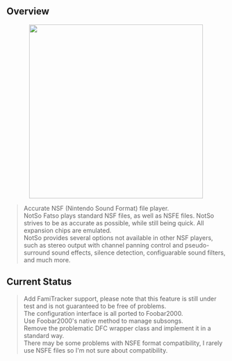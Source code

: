 ## Overview

<div align=center><img src="https://github.com/Etercyber/foo_input_notsofatso/blob/master/res/logo.png" width="400px"/></div>

> Accurate NSF (Nintendo Sound Format) file player.<br>
> NotSo Fatso plays standard NSF files, as well as NSFE files. NotSo strives to be as accurate as possible, while still being quick. All expansion chips are emulated.<br>
> NotSo provides several options not available in other NSF players, such as stereo output with channel panning control and pseudo-surround sound effects, silence detection, configuarable sound filters, and much more.<br>

## Current Status
> Add FamiTracker support, please note that this feature is still under test and is not guaranteed to be free of problems.<br>
> The configuration interface is all ported to Foobar2000.<br>
> Use Foobar2000's native method to manage subsongs.<br>
> Remove the problematic DFC wrapper class and implement it in a standard way.<br>
> There may be some problems with NSFE format compatibility, I rarely use NSFE files so I'm not sure about compatibility.<br>

